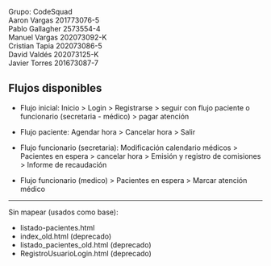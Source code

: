 Grupo: CodeSquad<br/>
Aaron Vargas		201773076-5<br/>
Pablo Gallagher		2573554-4<br/>
Manuel Vargas		202073092-K<br/>
Cristian Tapia		202073086-5<br/>
David Valdés		202073125-K<br/>
Javier Torres		201673087-7

## Flujos disponibles

- Flujo inicial: Inicio > Login > Registrarse > seguir con flujo paciente o funcionario (secretaria - médico) > pagar atención

- Flujo paciente: Agendar hora > Cancelar hora > Salir

- Flujo funcionario (secretaria): Modificación calendario médicos > Pacientes en espera > cancelar hora > Emisión y registro de comisiones > Informe de recaudación 

- Flujo funcionario (medico) > Pacientes en espera > Marcar atención médico

---

Sin mapear (usados como base):
- listado-pacientes.html
- index_old.html (deprecado)
- listado_pacientes_old.html (deprecado)
- RegistroUsuarioLogin.html (deprecado)
